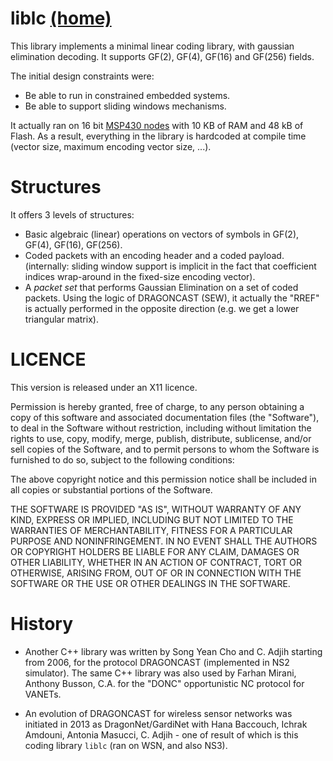 # liblc [(home)](https://gitlab.inria.fr/GardiNet/liblc/)

This library implements a minimal linear coding library, with gaussian
elimination decoding. It supports GF(2), GF(4), GF(16) and GF(256) fields.

The initial design constraints were:
- Be able to run in constrained embedded systems.
- Be able to support sliding windows mechanisms.

It actually ran on 16 bit [MSP430 nodes](https://www.iot-lab.info/hardware/wsn430/) with 10 KB of RAM and 48 kB of Flash.
As a result, everything in the library is hardcoded at compile time (vector size, maximum encoding vector size, ...).

# Structures

It offers 3 levels of structures:
- Basic algebraic (linear) operations on vectors of symbols in GF(2), GF(4), GF(16), GF(256). 
- Coded packets with an encoding header and a coded payload. (internally: sliding window support is implicit in the fact that coefficient indices wrap-around in the fixed-size encoding vector).
- A *packet set* that performs Gaussian Elimination on a set of coded packets. Using the logic of DRAGONCAST (SEW), it actually the "RREF" is actually performed in the opposite direction (e.g. we get a lower triangular matrix).

# LICENCE

This version is released under an X11 licence.

Permission is hereby granted, free of charge, to any person obtaining
a copy of this software and associated documentation files (the
"Software"), to deal in the Software without restriction, including
without limitation the rights to use, copy, modify, merge, publish,
distribute, sublicense, and/or sell copies of the Software, and to
permit persons to whom the Software is furnished to do so, subject to
the following conditions:

The above copyright notice and this permission notice shall be
included in all copies or substantial portions of the Software.

THE SOFTWARE IS PROVIDED "AS IS", WITHOUT WARRANTY OF ANY KIND,
EXPRESS OR IMPLIED, INCLUDING BUT NOT LIMITED TO THE WARRANTIES OF
MERCHANTABILITY, FITNESS FOR A PARTICULAR PURPOSE AND
NONINFRINGEMENT. IN NO EVENT SHALL THE AUTHORS OR COPYRIGHT HOLDERS BE
LIABLE FOR ANY CLAIM, DAMAGES OR OTHER LIABILITY, WHETHER IN AN ACTION
OF CONTRACT, TORT OR OTHERWISE, ARISING FROM, OUT OF OR IN CONNECTION
WITH THE SOFTWARE OR THE USE OR OTHER DEALINGS IN THE SOFTWARE.

# History

- Another C++ library was written by Song Yean Cho and C. Adjih starting from 2006, for the protocol DRAGONCAST (implemented in NS2 simulator). The same C++ library was also used by Farhan Mirani, Anthony Busson, C.A. for the "DONC" opportunistic NC protocol for VANETs.

- An evolution of DRAGONCAST for wireless sensor networks was initiated in 2013 as DragonNet/GardiNet with Hana Baccouch, Ichrak Amdouni, Antonia Masucci, C. Adjih - one of result of which is this coding library `liblc` (ran on WSN, and also NS3).
